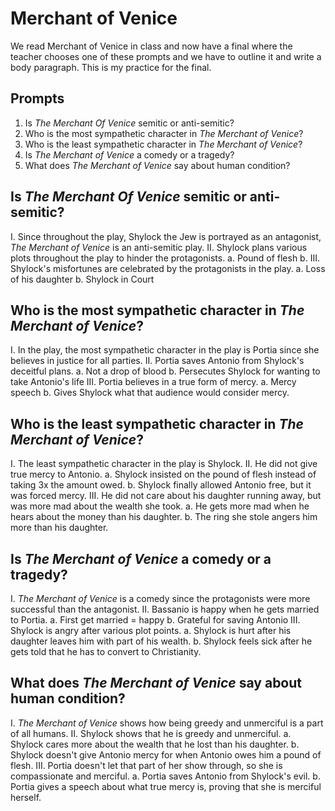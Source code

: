 Merchant of Venice
==================
We read Merchant of Venice in class and now have a final where the teacher chooses one of these prompts and we have to outline it and write a body paragraph. This is my practice for the final.


Prompts
-------

1. Is *The Merchant Of Venice* semitic or anti-semitic?
2. Who is the most sympathetic character in *The Merchant of Venice*?
3. Who is the least sympathetic character in *The Merchant of Venice*?
4. Is *The Merchant of Venice* a comedy or a tragedy?
5. What does *The Merchant of Venice* say about human condition?

Is *The Merchant Of Venice* semitic or anti-semitic?
----------------------------------------------------

I. Since throughout the play, Shylock the Jew is portrayed as an antagonist, *The Merchant of Venice* is an anti-semitic play.
II. Shylock plans various plots throughout the play to hinder the protagonists.
  a. Pound of flesh
  b. 
III. Shylock's misfortunes are celebrated by the protagonists in the play.
  a. Loss of his daughter
  b. Shylock in Court

Who is the most sympathetic character in *The Merchant of Venice*?
------------------------------------------------------------------

I. In the play, the most sympathetic character in the play is Portia since she believes in justice for all parties.
II. Portia saves Antonio from Shylock's deceitful plans.
  a. Not a drop of blood
  b. Persecutes Shylock for wanting to take Antonio's life
III. Portia believes in a true form of mercy.
  a. Mercy speech
  b. Gives Shylock what that audience would consider mercy.

Who is the least sympathetic character in *The Merchant of Venice*?
-------------------------------------------------------------------

I. The least sympathetic character in the play is Shylock.
II. He did not give true mercy to Antonio.
  a. Shylock insisted on the pound of flesh instead of taking 3x the amount owed.
  b. Shylock finally allowed Antonio free, but it was forced mercy.
III. He did not care about his daughter running away, but was more mad about the wealth she took.
  a. He gets more mad when he hears about the money than his daughter.
  b. The ring she stole angers him more than his daughter.

Is *The Merchant of Venice* a comedy or a tragedy?
--------------------------------------------------

I. *The Merchant of Venice* is a comedy since the protagonists were more successful than the antagonist.
II. Bassanio is happy when he gets married to Portia.
  a. First get married = happy
  b. Grateful for saving Antonio
III. Shylock is angry after various plot points.
  a. Shylock is hurt after his daughter leaves him with part of his wealth.
  b. Shylock feels sick after he gets told that he has to convert to Christianity.

What does *The Merchant of Venice* say about human condition?
-------------------------------------------------------------
I. *The Merchant of Venice* shows how being greedy and unmerciful is a part of all humans.
II. Shylock shows that he is greedy and unmerciful.
  a. Shylock cares more about the wealth that he lost than his daughter.
  b. Shylock doesn't give Antonio mercy for when Antonio owes him a pound of flesh.
III. Portia doesn't let that part of her show through, so she is compassionate and merciful.
  a. Portia saves Antonio from Shylock's evil.
  b. Portia gives a speech about what true mercy is, proving that she is merciful herself.